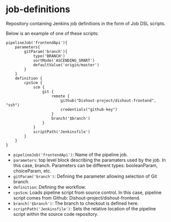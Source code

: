 # job-definitions
Repository containing Jenkins job definitions in the form of Job DSL scripts. 

Below is an example of one of these scripts:

```
pipelineJob('frontendApi'){
    parameters{
        gitParam('branch'){
            type('BRANCH')
            sortMode('ASCENDING_SMART')
            defaultValue('origin/master')
        }
    }
    definition {
        cpsScm {
            scm {
                git {
                    remote {
                        github("Dishout-project/dishout-frontend", "ssh")
                        credentials("github-key")
                    }
                    branch('$branch')
                }
            }
            scriptPath('Jenkinsfile')
        }
    }
}
```
- `pipelineJob('frontendApi')`: Name of the pipeline job.
- `parameters`: top level block describing the paramaters used by the job. In this case, branch. Parameters can be different types: booleanParam, choiceParam, etc.
- `gitParam('branch')`: Defining the parameter allowing selection of Git branch.
- `definition`: Defining the workflow.
- `cpsScm`: Loads pipeline script from source control. In this case, pipeline script comes from Github: Dishout-project/dishout-frontend.
- `branch('$branch')`: The branch to checkout is defined here.
- `scriptPath('Jenkinsfile')`: Sets the relative location of the pipeline script within the source code repository.
